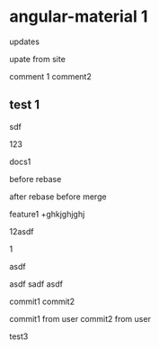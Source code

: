 # angular-material 1

updates

upate from site

comment 1
comment2

## test 1

sdf


123

docs1

before rebase

after rebase before merge


feature1 +ghkjghjghj

12asdf

1


asdf

asdf
sadf
asdf

commit1
commit2

commit1 from user
commit2 from user

test3
